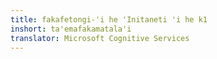 ```yaml
---
title: fakafetongi-'i he 'Initaneti 'i he k1
inshort: ta'emafakamatala'i
translator: Microsoft Cognitive Services
---
```





